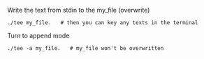 Write the text from stdin to the my_file (overwrite)
```
./tee my_file.   # then you can key any texts in the terminal
```
Turn to append mode
```
./tee -a my_file.   # my_file won't be overwritten
```